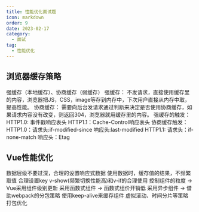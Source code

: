 ```yaml
---
title: 性能优化面试题
icon: markdown
order: 9
date: 2023-02-17
category:
  - 面试
tag:
  - 性能优化
---
```


<!-- more -->

## 浏览器缓存策略

强缓存（本地缓存）、协商缓存（弱缓存）
强缓存： 不发请求，直接使用缓存里的内容，浏览器把JS，CSS，image等存到内存中，下次用户直接从内存中取，提高性能。
协商缓存： 需要向后台发请求通过判断来决定是否使用协商缓存，如果请求内容没有改变，则返回304，浏览器就用缓存里的内容。
强缓存的触发：
    HTTP1.0: 事件戳响应表头
    HTTP1.1：Cache-Control响应表头
协商缓存触发：
    HTTP1.0：请求头:if-modified-since 响应头:last-modified
    HTTP1.1: 请求头：if-none-match 响应头：Etag

## Vue性能优化

数据层级不要过深，合理的设置响应式数据
使用数据时，缓存值的结果，不频繁取值
合理设置key
v-show(频繁切换性能高)和v-if的合理使用
控制组件的粒度 -> Vue采用组件级别更新
采用函数式组件 -> 函数式组价开销低
采用异步组件 -> 借助webpack的分包策略
使用keep-alive来缓存组件
虚拟滚动、时间分片等策略
打包优化
